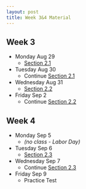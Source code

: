 ```yaml
---
layout: post
title: Week 3&4 Material
---
```


## Week 3

- Monday Aug 29
    - [Section 2.1]({{site.baseurl}}part2/#integration-by-substitution)
- Tuesday Aug 30
    - Continue [Section 2.1]({{site.baseurl}}part2/#integration-by-substitution)
- Wednesday Aug 31
    - [Section 2.2]({{site.baseurl}}part2/#integration-by-parts)
- Friday Sep 2
    - Continue [Section 2.2]({{site.baseurl}}part2/#integration-by-parts)

## Week 4

- Monday Sep 5
    - *(no class - Labor Day)*
- Tuesday Sep 6
    - [Section 2.3]({{site.baseurl}}part2/#trigonometric-integrals)
- Wednesday Sep 7
    - Continue [Section 2.3]({{site.baseurl}}part2/#trigonometric-integrals)
- Friday Sep 9
    - Practice Test
